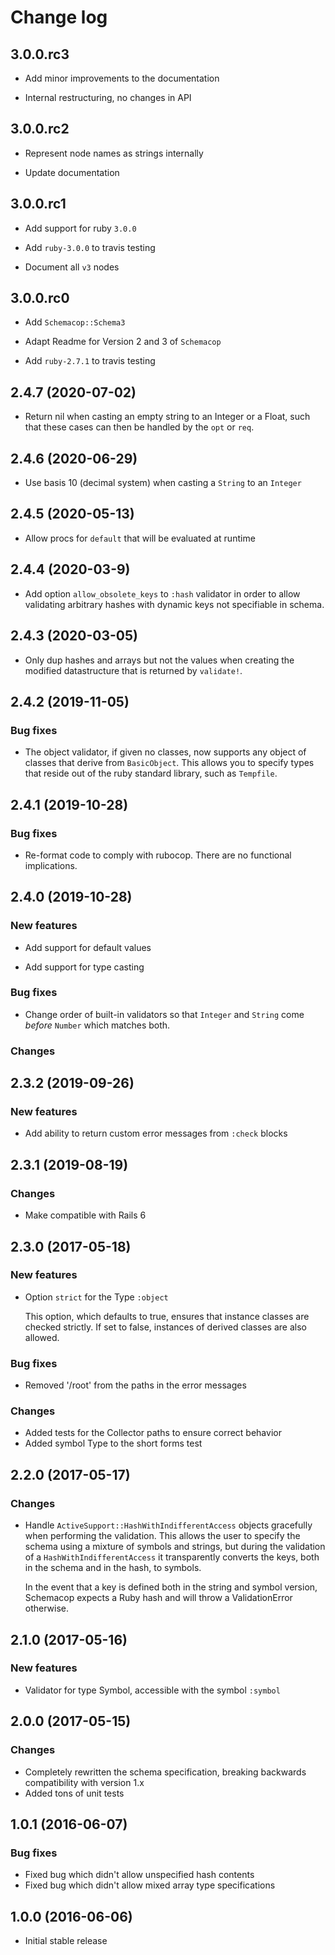 # Change log

<!--
## master (unreleased)

### New features

### Bug fixes

### Changes
-->

## 3.0.0.rc3

* Add minor improvements to the documentation

* Internal restructuring, no changes in API

## 3.0.0.rc2

* Represent node names as strings internally

* Update documentation

## 3.0.0.rc1

* Add support for ruby `3.0.0`

* Add `ruby-3.0.0` to travis testing

* Document all `v3` nodes

## 3.0.0.rc0

* Add `Schemacop::Schema3`

* Adapt Readme for Version 2 and 3 of `Schemacop`

* Add `ruby-2.7.1` to travis testing

## 2.4.7 (2020-07-02)

* Return nil when casting an empty string to an Integer or a Float,
  such that these cases can then be handled by the `opt` or `req`.

## 2.4.6 (2020-06-29)

* Use basis 10 (decimal system) when casting a `String` to an `Integer`

## 2.4.5 (2020-05-13)

* Allow procs for `default` that will be evaluated at runtime

## 2.4.4 (2020-03-9)

* Add option `allow_obsolete_keys` to `:hash` validator in order to allow
  validating arbitrary hashes with dynamic keys not specifiable in schema.

## 2.4.3 (2020-03-05)

* Only dup hashes and arrays but not the values when creating the modified
  datastructure that is returned by `validate!`.

## 2.4.2 (2019-11-05)

### Bug fixes

* The object validator, if given no classes, now supports any object of classes
  that derive from `BasicObject`. This allows you to specify types that reside
  out of the ruby standard library, such as `Tempfile`.

## 2.4.1 (2019-10-28)

### Bug fixes

* Re-format code to comply with rubocop. There are no functional implications.

## 2.4.0 (2019-10-28)

### New features

* Add support for default values

* Add support for type casting

### Bug fixes

* Change order of built-in validators so that `Integer` and `String` come
  *before* `Number` which matches both.

### Changes

## 2.3.2 (2019-09-26)

### New features

* Add ability to return custom error messages from `:check` blocks

## 2.3.1 (2019-08-19)

### Changes

* Make compatible with Rails 6

## 2.3.0 (2017-05-18)

### New features

* Option `strict` for the Type `:object`

  This option, which defaults to true, ensures that instance classes are checked
  strictly. If set to false, instances of derived classes are also allowed.

### Bug fixes

* Removed '/root' from the paths in the error messages

### Changes

* Added tests for the Collector paths to ensure correct behavior
* Added symbol Type to the short forms test

## 2.2.0 (2017-05-17)

### Changes

* Handle `ActiveSupport::HashWithIndifferentAccess` objects gracefully when
  performing the validation. This allows the user to specify the schema using
  a mixture of symbols and strings, but during the validation of a
  `HashWithIndifferentAccess` it transparently converts the keys, both in the
  schema and in the hash, to symbols.

  In the event that a key is defined both in the string and symbol version,
  Schemacop expects a Ruby hash and will throw a ValidationError otherwise.

## 2.1.0 (2017-05-16)

### New features

* Validator for type Symbol, accessible with the symbol `:symbol`

## 2.0.0 (2017-05-15)

### Changes

* Completely rewritten the schema specification, breaking backwards
  compatibility with version 1.x
* Added tons of unit tests

## 1.0.1 (2016-06-07)

### Bug fixes

* Fixed bug which didn't allow unspecified hash contents
* Fixed bug which didn't allow mixed array type specifications

## 1.0.0 (2016-06-06)

* Initial stable release
